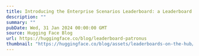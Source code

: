 ```yaml
---
title: Introducing the Enterprise Scenarios Leaderboard: a Leaderboard for Real World Use Cases
description: ""
summary: ""
pubDate: Wed, 31 Jan 2024 00:00:00 GMT
source: Hugging Face Blog
url: https://huggingface.co/blog/leaderboard-patronus
thumbnail: "https://huggingface.co/blog/assets/leaderboards-on-the-hub/thumbnail_patronus.png"
---
```


